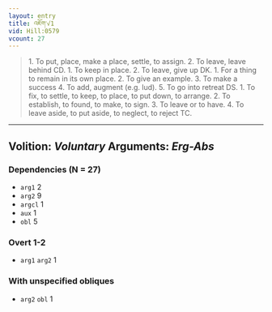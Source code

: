 ```yaml
---
layout: entry
title: འཇོག་√1
vid: Hill:0579
vcount: 27
---
```

> 1\. To put, place, make a place, settle, to assign\. 2\. To leave, leave behind CD\. 1\. To keep in place\. 2\. To leave, give up DK\. 1\. For a thing to remain in its own place\. 2\. To give an example\. 3\. To make a success 4\. To add, augment (e\.g\. lud)\. 5\. To go into retreat DS\. 1\. To fix, to settle, to keep, to place, to put down, to arrange\. 2\. To establish, to found, to make, to sign\. 3\. To leave or to have\. 4\. To leave aside, to put aside, to neglect, to reject TC\.

---
Volition: _Voluntary_
Arguments: _Erg-Abs_
---

### Dependencies (N = 27)
* `arg1` 2
* `arg2` 9
* `argcl` 1
* `aux` 1
* `obl` 5


### Overt 1-2
* `arg1` `arg2` 1


### With unspecified obliques
* `arg2` `obl` 1
